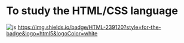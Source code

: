 # To study the HTML/CSS language

 ![js](https://img.shields.io/badge/HTML-F7DF1E?style=for-the-badge&logo=JavaScript&logoColor=white)
https://img.shields.io/badge/HTML-239120?style=for-the-badge&logo=html5&logoColor=white
